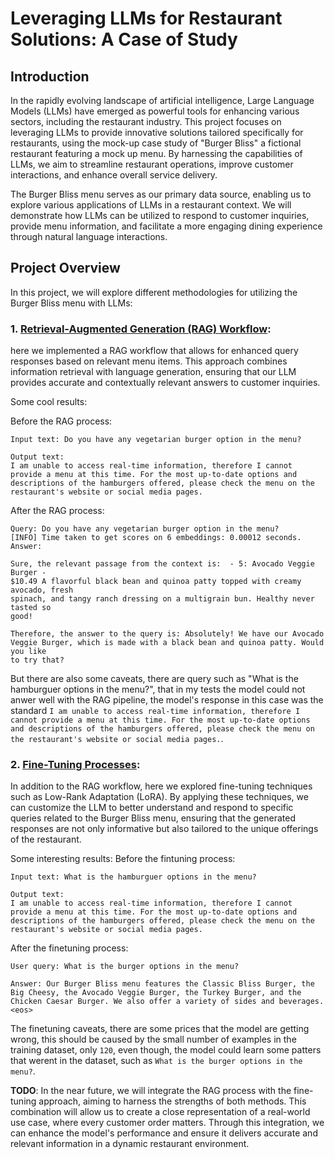 # Leveraging LLMs for Restaurant Solutions: A Case of Study

## Introduction

In the rapidly evolving landscape of artificial intelligence, Large Language Models (LLMs) have emerged as powerful tools for enhancing various sectors, including the restaurant industry. This project focuses on leveraging LLMs to provide innovative solutions tailored specifically for restaurants, using the mock-up case study of "Burger Bliss" a fictional restaurant featuring a mock up menu. By harnessing the capabilities of LLMs, we aim to streamline restaurant operations, improve customer interactions, and enhance overall service delivery.

The Burger Bliss menu serves as our primary data source, enabling us to explore various applications of LLMs in a restaurant context. We will demonstrate how LLMs can be utilized to respond to customer inquiries, provide menu information, and facilitate a more engaging dining experience through natural language interactions.

## Project Overview

In this project, we will explore different methodologies for utilizing the Burger Bliss menu with LLMs:

### 1. [**Retrieval-Augmented Generation (RAG) Workflow**](https://github.com/rodgdutra/LLMs_for_restaurant_case/blob/main/restaurant_rag.ipynb): 
here we implemented a RAG workflow that allows for enhanced query responses based on relevant menu items. This approach combines information retrieval with language generation, ensuring that our LLM provides accurate and contextually relevant answers to customer inquiries.

Some cool results:

Before the RAG process:
```
Input text: Do you have any vegetarian burger option in the menu?

Output text:
I am unable to access real-time information, therefore I cannot provide a menu at this time. For the most up-to-date options and descriptions of the hamburgers offered, please check the menu on the restaurant's website or social media pages.
```

After the RAG process:
```
Query: Do you have any vegetarian burger option in the menu?
[INFO] Time taken to get scores on 6 embeddings: 0.00012 seconds.
Answer:

Sure, the relevant passage from the context is:  - 5: Avocado Veggie Burger -
$10.49 A flavorful black bean and quinoa patty topped with creamy avocado, fresh
spinach, and tangy ranch dressing on a multigrain bun. Healthy never tasted so
good!

Therefore, the answer to the query is: Absolutely! We have our Avocado
Veggie Burger, which is made with a black bean and quinoa patty. Would you like
to try that?
```
But there are also some caveats, there are query such as "What is the hamburguer options in the menu?", that in my tests the model could not anwer well with the RAG pipeline, the model's response in this case was the standard `I am unable to access real-time information, therefore I cannot provide a menu at this time. For the most up-to-date options and descriptions of the hamburgers offered, please check the menu on the restaurant's website or social media pages.`. 

### 2. [**Fine-Tuning Processes**](https://github.com/rodgdutra/LLMs_for_restaurant_case/blob/main/restaurant_finetune.ipynb):
In addition to the RAG workflow, here we explored fine-tuning techniques such as Low-Rank Adaptation (LoRA). By applying these techniques, we can customize the LLM to better understand and respond to specific queries related to the Burger Bliss menu, ensuring that the generated responses are not only informative but also tailored to the unique offerings of the restaurant.

Some interesting results:
Before the fintuning process:
```
Input text: What is the hamburguer options in the menu?

Output text:
I am unable to access real-time information, therefore I cannot provide a menu at this time. For the most up-to-date options and descriptions of the hamburgers offered, please check the menu on the restaurant's website or social media pages.
```

After the finetuning process:
```
User query: What is the burger options in the menu?

Answer: Our Burger Bliss menu features the Classic Bliss Burger, the Big Cheesy, the Avocado Veggie Burger, the Turkey Burger, and the Chicken Caesar Burger. We also offer a variety of sides and beverages.<eos>
```
The finetuning caveats, there are some prices that the model are getting wrong, this should be caused by the small number of examples in the training dataset, only `120`, even though, the model could learn some patters that werent in the dataset, such as `What is the burger options in the menu?`. 

**TODO**: In the near future, we will integrate the RAG process with the fine-tuning approach, aiming to harness the strengths of both methods. This combination will allow us to create a close representation of a real-world use case, where every customer order matters. Through this integration, we can enhance the model's performance and ensure it delivers accurate and relevant information in a dynamic restaurant environment.
